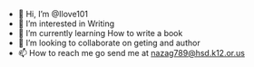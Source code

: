 - 👋 Hi, I’m @Ilove101
- 👀 I’m interested in Writing
- 🌱 I’m currently learning How to write a book
- 💞️ I’m looking to collaborate on geting and author
- 📫 How to reach me go send me at nazag789@hsd.k12.or.us

<!---
Ilove101/Ilove101 is a ✨ special ✨ repository because its `README.md` (this file) appears on your GitHub profile.
You can click the Preview link to take a look at your changes.
--->
